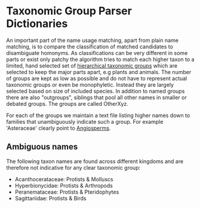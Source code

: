 # Taxonomic Group Parser Dictionaries
An important part of the name usage matching, apart from plain name matching, 
is to compare the classification of matched candidates to disambiguate homonyms. 
As classifications can be very different in some parts or exist only patchy 
the algorithm tries to match each higher taxon to a limited, hand selected 
set of [hierarchical taxonomic groups](https://github.com/CatalogueOfLife/backend/blob/master/api/src/main/java/life/catalogue/api/vocab/TaxGroup.java) 
which are selected to keep the major parts apart, e.g plants and animals. 
The number of groups are kept as low as possible and do not have to represent actual taxonomic groups or even be monophyletic.
Instead they are largely selected based on size of included species. 
In addition to named groups there are also "outgroups", siblings that pool all other names in smaller or debated groups. 
The groups are called OtherXyz. 

For each of the groups we maintain a text file listing higher names down to families that unambiguously indicate such a group. 
For example 'Asteraceae' clearly point to [Angiosperms](https://github.com/CatalogueOfLife/backend/blob/master/parser/src/main/resources/parser/dicts/taxgroup/angiosperms.txt).


## Ambiguous names
The following taxon names are found across different kingdoms and are therefore not indicative for any clear taxonomic group:

- Acanthocerataceae: Protists & Molluscs
- Hyperbionycidae: Protists & Arthropods
- Peranemataceae: Protists & Pteridophytes
- Sagittariidae: Protists & Birds
